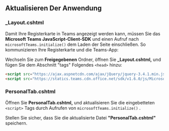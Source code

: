## <a name="update-your-application"></a>Aktualisieren Der Anwendung

### <a name="_layoutcshtml"></a>_Layout.cshtml

Damit Ihre Registerkarte in Teams angezeigt werden kann, müssen Sie das **Microsoft Teams JavaScript-Client-SDK** und einen Aufruf nach `microsoftTeams.initialize()` dem Laden der Seite einschließen. So kommunizieren Ihre Registerkarte und die Teams-App:

Wechseln Sie zum **Freigegebenen** Ordner, öffnen Sie **_Layout.cshtml,** und fügen Sie dem Abschnitt "tags" Folgendes `<head>` hinzu:

```html
<script src="https://ajax.aspnetcdn.com/ajax/jQuery/jquery-3.4.1.min.js"></script>
<script src="https://statics.teams.cdn.office.net/sdk/v1.6.0/js/MicrosoftTeams.min.js"></script>
```

### <a name="personaltabcshtml"></a>PersonalTab.cshtml

Öffnen Sie **PersonalTab.cshtml,** und aktualisieren Sie die eingebetteten `<script>` Tags durch Aufrufen von `microsoftTeams.initialize()` .

Stellen Sie sicher, dass Sie die aktualisierte Datei **"PersonalTab.cshtml"** speichern.